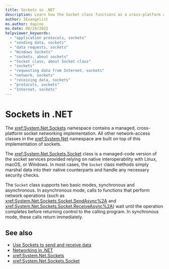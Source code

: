 ```yaml
---
title: Sockets in .NET
description: Learn how the Socket class functions as a cross-platform abstraction of socket networking communication in .NET.
author: IEvangelist
ms.author: dapine
ms.date: 08/24/2022
helpviewer_keywords:
  - "application protocols, sockets"
  - "sending data, sockets"
  - "data requests, sockets"
  - "Windows Sockets"
  - "sockets, about sockets"
  - "Socket class, about Socket class"
  - "sockets"
  - "requesting data from Internet, sockets"
  - "network, sockets"
  - "receiving data, sockets"
  - "protocols, sockets"
  - "Internet, sockets"
---
```


# Sockets in .NET

The <xref:System.Net.Sockets> namespace contains a managed, cross-platform socket networking implementation. All other network-access classes in the <xref:System.Net> namespace are built on top of this implementation of sockets.

The <xref:System.Net.Sockets.Socket> class is a managed-code version of the socket services provided relying on native interoperability with Linux, macOS, or Windows. In most cases, the `Socket` class methods simply marshal data into their native counterparts and handle any necessary security checks.

The `Socket` class supports two basic modes, synchronous and asynchronous. In asynchronous mode, calls to functions that perform network operations (such as <xref:System.Net.Sockets.Socket.SendAsync%2A> and <xref:System.Net.Sockets.Socket.ReceiveAsync%2A>) wait until the operation completes before returning control to the calling program. In synchronous mode, these calls return immediately.

## See also

- [Use Sockets to send and receive data](socket-services.md)
- [Networking in .NET](../overview.md)
- <xref:System.Net.Sockets>
- <xref:System.Net.Sockets.Socket>
